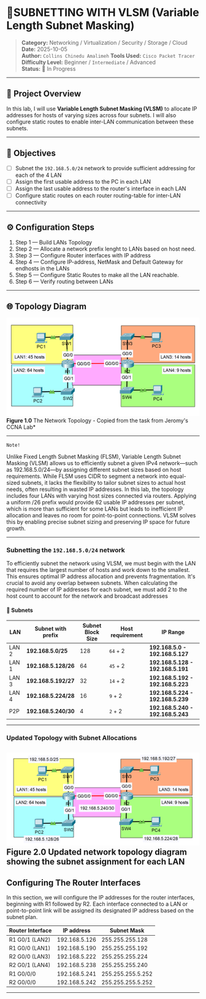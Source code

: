 # 🧪**SUBNETTING WITH VLSM (Variable Length Subnet Masking)**

> **Category:** Networking / Virtualization / Security / Storage / Cloud  
> **Date:** 2025-10-05  
> **Author:** `Collins Chinedu Amalimeh`
> **Tools Used:** `Cisco Packet Tracer`
> **Difficulty Level:** Beginner / `Intermediate` / Advanced  
> **Status:** 🧭 In Progress
<!-- ✅ Completed /  -->
---

## 📝 **Project Overview**
In this lab, I will use **Variable Length Subnet Masking (VLSM)** to allocate IP addresses for hosts of varying sizes across four subnets. I will also configure static routes to enable inter-LAN communication between these subnets.

---

## 🎯 **Objectives**
- [ ] Subnet the `192.168.5.0/24` network to provide sufficient addressing for each of the 4 LAN  
- [ ] Assign the first usable address to the PC in each LAN  
- [ ] Assign the last usable address to the router's interface in each LAN
- [ ] Configure static routes on each router routing-table for inter-LAN connectivity 

---

## ⚙️ **Configuration Steps**
1. Step 1 — Build LANs Topology
2. Step 2 — Allocate a network prefix lenght to LANs based on host need.
3. Step 3 — Configure Router interfaces with IP address
4. Step 4 — Configure IP-address, NetMask and Default Gateway for endhosts in the LANs
5. Step 5 — Configure Static Routes to make all the LAN reachable.
6. Step 6 — Verify routing between LANs

---

## 🌐 **Topology Diagram**
![Network Topology](./images/img1.png)  
**Figure 1.0** The Network Topology - Copied from the task from Jeromy's CCNA Lab*

---
`Note!` 

Unlike Fixed Length Subnet Masking (FLSM), Variable Length Subnet Masking (VLSM) allows us to efficiently subnet a given IPv4 network—such as 192.168.5.0/24—by assigning different subnet sizes based on host requirements. While FLSM uses CIDR to segment a network into equal-sized subnets, it lacks the flexibility to tailor subnet sizes to actual host needs, often resulting in wasted IP addresses. In this lab, the topology includes four LANs with varying host sizes connected via routers. Applying a uniform /26 prefix would provide 62 usable IP addresses per subnet, which is more than sufficient for some LANs but leads to inefficient IP allocation and leaves no room for point-to-point connections. VLSM solves this by enabling precise subnet sizing and preserving IP space for future growth. 

---

### **Subnetting the `192.168.5.0/24` network** ###
To efficiently subnet the network using VLSM, we must begin with the LAN that requires the largest number of hosts and work down to the smallest. This ensures optimal IP address allocation and prevents fragmentation. It's crucial to avoid any overlap between subnets. When calculating the required number of IP addresses for each subnet, we must add 2 to the host count to account for the network and broadcast addresses

#### 🧰 **Subnets**
|LAN    |Subnet with prefix  | Subnet Block Size  | Host requirement      | IP Range    |
|-------|---------------------|--------------------|-----------------------|-------------|
| LAN 2 |**192.168.5.0/25**   | 128                | `64`  + 2             | **192.168.5.0 - 192.168.5.127**   |
| LAN 1 |**192.168.5.128/26** | 64                 | `45`  + 2             | **192.168.5.128 - 192.168.5.191**   |
| LAN 3 |**192.168.5.192/27**   | 32                 | `14`  + 2           | **192.168.5.192 - 192.168.5.223**   |
| LAN 4 |**192.168.5.224/28** | 16                 | `9`   + 2             | **192.168.5.224 - 192.168.5.239**   |
| P2P   |**192.168.5.240/30** | 4                  | `2`   + 2             | **192.168.5.240 - 192.168.5.243**   |

---
### **Updated Topology with Subnet Allocations**
![Network Topology](./images/img2.png)  
**Figure 2.0** Updated network topology diagram showing the subnet assignment for each LAN
---

## Configuring The Router Interfaces
In this section, we will configure the IP addresses for the router interfaces, beginning with R1 followed by R2. Each interface connected to a LAN or point-to-point link will be assigned its designated IP address based on the subnet plan.

| Router Interface | IP address  | Subnet Mask    | 
|------------------|-------------|----------------|
|R1 G0/1   (LAN2)  |192.168.5.126|255.255.255.128 |
|R1 G0/0   (LAN1)  |192.168.5.190|255.255.255.192|
|R2 G0/0   (LAN3)  |192.168.5.222|255.255.255.224 |
|R2 G0/1   (LAN4)  |192.168.5.238|255.255.255.240 |
|R1 G0/0/0           |192.168.5.241|255.255.255.5.252 |
|R2 G0/0/0           |192.168.5.242|255.255.255.5.252 |
---
